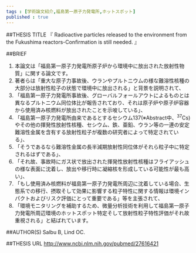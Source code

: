 ```yaml
--- 
tags : [学術論文紹介,福島第一原子力発電所,ホットスポット] 
published : true
---
```


##THESIS TITLE
『
Radioactive particles released to the environment from the Fukushima reactors-Confirmation is still needed.
』
  
##BRIEF
1. 本論文は「福島第一原子力発電所原子炉から環境中に放出された放射性物質」に関する論文です。
1. 著者らは「重大な原子力事故後、ウランやプルトニウムの様な難溶性核種の大部分は放射性粒子の状態で環境中に放出される」と背景を説明されて、
1. 「福島第一原子力発電所事故後、グローバルフォールアウトによるものとは異なるプルトニウム同位体比が報告されており、それは原子炉や原子炉容器から使用済み核燃料が放出されたことを示唆している」、
1. 「福島第一原子力発電所由来であるとするセシウム137(※Abstract中、<sup>37</sup>Cs)やその他の揮発性放射性核種、セシウム、鉄、亜鉛、ウラン等の一連の安定難溶性金属を含有する放射性粒子が複数の研究者によって特定されている」、 
1. 「そうであるなら難溶性金属の長半減期放射性同位体がそれら粒子中に特定されるはずである」、
1. 「それ故、事故時にガス状で放出された揮発性放射性核種はフライアッシュの様な表面に沈着し、放出や移行時に凝縮核を形成している可能性が最も高い」、
1. 「もし使用済み核燃料が福島第一原子力発電所周辺に沈着している場合、生態系での移行、摂取そして効果に影響する粒子特性に関する情報は環境インパクトおよびリスク評価にとって重要である」等を主張されて、
1. 「環境モニタリングを補助するため、微量分析技術を利用して福島第一原子力発電所周辺環境のホットスポット特定そして放射性粒子特性評価がそれ故重視される」と結ばれています。





##AUTHOR(S)
Salbu B, Lind OC.
  
##THESIS URL
[
http://www.ncbi.nlm.nih.gov/pubmed/27616421
](
http://www.ncbi.nlm.nih.gov/pubmed/27616421
)